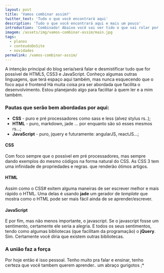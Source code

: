 ```yaml
---
layout: post
title: 'Vamos combinar assim?'
twitter_text: 'Tudo o que você encontrará aqui'
description: 'Tudo o que você encontrará aqui e mais um pouco'
introduction: 'Combinado! Abaixo você vai ver tido o que vai rolar por aqui :)'
imagem: /assets/img/vamos-combinar-assim/main.jpg
tags:
  - planos
  - conteudoDoSite
  - novidades
permalink: /vamos-combinar-assim/
---
```

A intenção principal do blog seria/será falar e desmistificar tudo que for possível de HTML5, CSS3 e JavaScript. Conheço algumas outras linguagens, que terá espaço aqui também, mas nunca esquecendo que o foco aqui é frontend Há muita coisa pra ser abordada que facilita o desenvolvimento. Estou planejando algo para facilitar à quem ler e a mim também.

### Pautas que serão bem abordadas  por aqui:

-  **CSS** - puro e pré processadores como sass e less (alvez stylus rs..);
-  **HTML** - puro, markdown, jade ... por enquanto são só esses mesmos rs...;
-  **JavaScript** - puro, jquery e futuramente: angularJS, reactJS...;

#### CSS
Com foco sempre que o possível em pré processadores, mas sempre dando exemplos do mesmo códigos na forma natural do CSS. As CSS 3 tem uma infinidade de propriedades e regras. que renderão ótimos artigos. 

#### HTML

Assim como o CSS# exitem alguma maneiras de ser escrever melhor e mais rápido o HTML. Uma delas é usando **jade** um gerador de *template* que mostra como o HTML pode ser mais fácil ainda de se aprender/escrever.

#### JavaScript

E por fim, mas não menos importante, o javascript. Se o javascript fosse um sentimento, certamente ele seria a alegria. E todos os seus sentimentos, tendo como algumas bibliotecas (que facilitam da programação) o **jQuery**. Sim. Certamente você diria que existem outras bibliotecas.

### A união faz a força

Por hoje então é isso pessoal. Tenho muito pra falar e ensinar, tenho certeza que você tambem querem aprender.. um abraço gurigotos ;*
